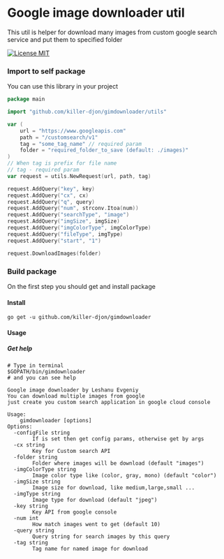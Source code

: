 # Google image downloader util
This util is helper for download many images from custom google search service and put them to specified folder

[![License MIT](https://img.shields.io/apm/l/vim-mode.svg)](https://en.wikipedia.org/wiki/MIT_License)


### Import to self package
You can use this library in your project
```go
package main

import "github.com/killer-djon/gimdownloader/utils"

var (
    url = "https://www.googleapis.com"
    path = "/customsearch/v1"
    tag = "some_tag_name" // required param
    folder = "required_folder_to_save (default: ./images)"
)
// When tag is prefix for file name
// tag - required param
var request = utils.NewRequest(url, path, tag)

request.AddQuery("key", key)
request.AddQuery("cx", cx)
request.AddQuery("q", query)
request.AddQuery("num", strconv.Itoa(num))
request.AddQuery("searchType", "image")
request.AddQuery("imgSize", imgSize)
request.AddQuery("imgColorType", imgColorType)
request.AddQuery("fileType", imgType)
request.AddQuery("start", "1")

request.DownloadImages(folder)
```

### Build package
On the first step you should get and install package
#### Install
```
go get -u github.com/killer-djon/gimdownloader
```

#### Usage
##### Get help
```
# Type in terminal
$GOPATH/bin/gimdownloader
# and you can see help

Google image downloader by Leshanu Evgeniy
You can download multiple images from google
just create you custom search application in google cloud console

Usage:
	gimdownloader [options] 
Options:
  -configFile string
    	If is set then get config params, otherwise get by args
  -cx string
    	Key for Custom search API
  -folder string
    	Folder where images will be download (default "images")
  -imgColorType string
    	Image color type like (color, gray, mono) (default "color")
  -imgSize string
    	Image size for download, like medium,large,small ...
  -imgType string
    	Image type for download (default "jpeg")
  -key string
    	Key API from google console
  -num int
    	How match images went to get (default 10)
  -query string
    	Query string for search images by this query
  -tag string
    	Tag name for named image for download
```